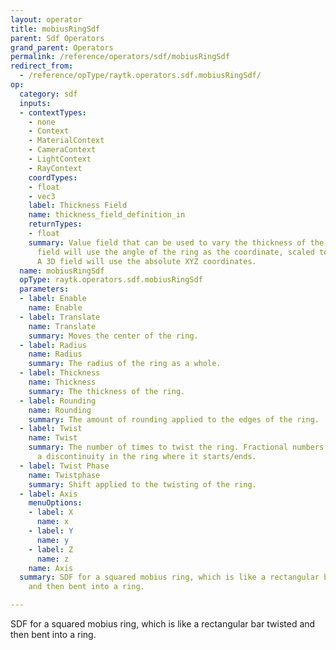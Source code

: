 ```yaml
---
layout: operator
title: mobiusRingSdf
parent: Sdf Operators
grand_parent: Operators
permalink: /reference/operators/sdf/mobiusRingSdf
redirect_from:
  - /reference/opType/raytk.operators.sdf.mobiusRingSdf/
op:
  category: sdf
  inputs:
  - contextTypes:
    - none
    - Context
    - MaterialContext
    - CameraContext
    - LightContext
    - RayContext
    coordTypes:
    - float
    - vec3
    label: Thickness Field
    name: thickness_field_definition_in
    returnTypes:
    - float
    summary: Value field that can be used to vary the thickness of the ring. A 1D
      field will use the angle of the ring as the coordinate, scaled to a 0..1 range.
      A 3D field will use the absolute XYZ coordinates.
  name: mobiusRingSdf
  opType: raytk.operators.sdf.mobiusRingSdf
  parameters:
  - label: Enable
    name: Enable
  - label: Translate
    name: Translate
    summary: Moves the center of the ring.
  - label: Radius
    name: Radius
    summary: The radius of the ring as a whole.
  - label: Thickness
    name: Thickness
    summary: The thickness of the ring.
  - label: Rounding
    name: Rounding
    summary: The amount of rounding applied to the edges of the ring.
  - label: Twist
    name: Twist
    summary: The number of times to twist the ring. Fractional numbers will create
      a discontinuity in the ring where it starts/ends.
  - label: Twist Phase
    name: Twistphase
    summary: Shift applied to the twisting of the ring.
  - label: Axis
    menuOptions:
    - label: X
      name: x
    - label: Y
      name: y
    - label: Z
      name: z
    name: Axis
  summary: SDF for a squared mobius ring, which is like a rectangular bar twisted
    and then bent into a ring.

---
```



SDF for a squared mobius ring, which is like a rectangular bar twisted and then bent into a ring.